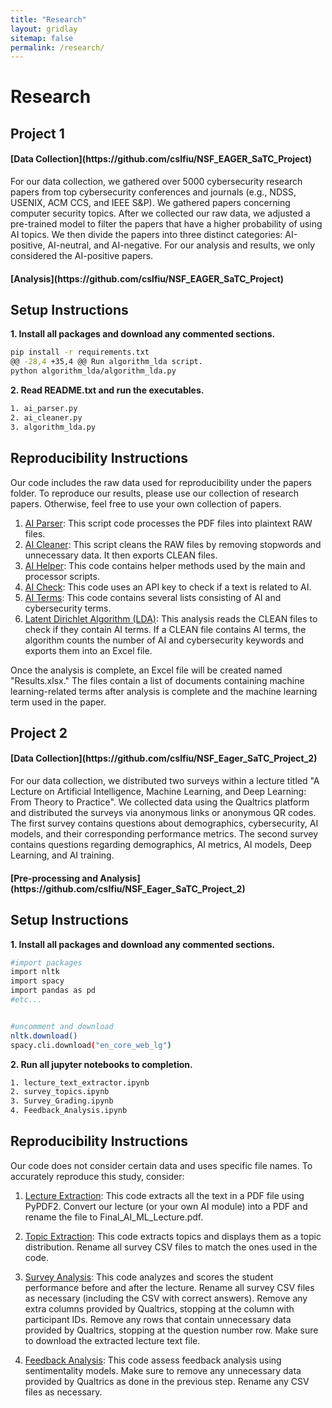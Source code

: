 ```yaml
---
title: "Research"
layout: gridlay
sitemap: false
permalink: /research/
---
```


<style>
img{
  border-radius: 10px;
}
.col-md-3 {
  margin-top:10px;
  margin-bottom:10px;
  padding:0px;
  display:block;
  overflow:hidden;
  text-align:center;
  display: table-cell;
  background: white;
  border-radius: 20px;
  height: auto;
}
iframe {
  margin:0;
  padding:0;
  width: 175px;
  display: inline;
  vertical-align: middle;
}
</style>

# Research

## Project 1


<div class="jumbotron">
<div class="col-md-12 col-sm-12">
<h4>[Data Collection](https://github.com/cslfiu/NSF_EAGER_SaTC_Project)</h4>

For our data collection, we gathered over 5000 cybersecurity research papers from top cybersecurity conferences and journals (e.g., NDSS, USENIX, ACM CCS, and IEEE S&P). We gathered papers concerning computer security topics. After we collected our raw data, we adjusted a pre-trained model to filter the papers that have a higher probability of using AI topics. We then divide the papers into three distinct categories: AI-positive, AI-neutral, and AI-negative. For our analysis and results, we only considered the AI-positive papers.
</div>
</div>

<div class="jumbotron">
<div class="col-md-12 col-sm-12">
<h4>[Analysis](https://github.com/cslfiu/NSF_EAGER_SaTC_Project)</h4>

## Setup Instructions
**1. Install all packages and download any commented sections.**

```bash
pip install -r requirements.txt
@@ -28,4 +35,4 @@ Run algorithm_lda script.
python algorithm_lda/algorithm_lda.py
```

**2. Read README.txt and run the executables.**

```bash
1. ai_parser.py
2. ai_cleaner.py
3. algorithm_lda.py
```

## Reproducibility Instructions
Our code includes the raw data used for reproducibility under the papers folder. To reproduce our results, please use our collection of research papers. Otherwise, feel free to use your own collection of papers.

1. [AI Parser](https://github.com/cslfiu/NSF_EAGER_SaTC_Project/blob/1c41fd26537495199317ab03d1dde6ebb8e4a229/ai_parser.py): This script code processes the PDF files into plaintext RAW files.
2. [AI Cleaner](https://github.com/cslfiu/NSF_EAGER_SaTC_Project/blob/1c41fd26537495199317ab03d1dde6ebb8e4a229/ai_cleaner.py): This script cleans the RAW files by removing stopwords and unnecessary data. It then exports CLEAN files.
3. [AI Helper](https://github.com/cslfiu/NSF_EAGER_SaTC_Project/blob/1c41fd26537495199317ab03d1dde6ebb8e4a229/ai_helper.py): This code contains helper methods used by the main and processor scripts.
4. [AI Check](https://github.com/cslfiu/NSF_EAGER_SaTC_Project/blob/1c41fd26537495199317ab03d1dde6ebb8e4a229/ai_check.py): This code uses an API key to check if a text is related to AI.
5. [AI Terms](https://github.com/cslfiu/NSF_EAGER_SaTC_Project/blob/1c41fd26537495199317ab03d1dde6ebb8e4a229/ai_terms.py): This code contains several lists consisting of AI and cybersecurity terms.
6. [Latent Dirichlet Algorithm (LDA)](https://github.com/cslfiu/NSF_EAGER_SaTC_Project/blob/1c41fd26537495199317ab03d1dde6ebb8e4a229/algorithm_lda/algorithm_lda.py): This analysis reads the CLEAN files to check if they contain AI terms. If a CLEAN file contains AI terms, the algorithm counts the number of AI and cybersecurity keywords and exports them into an Excel file. 


Once the analysis is complete, an Excel file will be created named "Results.xlsx." The files contain a list of documents containing machine learning-related terms after analysis is complete and the machine learning term used in the paper.

</div>
</div>

## Project 2

<div class="jumbotron">
<div class="col-md-12 col-sm-12">
<h4>[Data Collection](https://github.com/cslfiu/NSF_Eager_SaTC_Project_2)</h4>

For our data collection, we distributed two surveys within a lecture titled "A Lecture on Artificial Intelligence, Machine Learning, and Deep Learning: From Theory to Practice". We collected data using the Qualtrics platform and distributed the surveys via anonymous links or anonymous QR codes. The first survey contains questions about demographics, cybersecurity, AI models, and their corresponding performance metrics. The second survey contains questions regarding demographics, AI metrics, AI models, Deep Learning, and AI training.
</div>
</div>


<div class="jumbotron">
<div class="col-md-12 col-sm-12">
<h4>[Pre-processing and Analysis](https://github.com/cslfiu/NSF_Eager_SaTC_Project_2)</h4>

## Setup Instructions

**1. Install all packages and download any commented sections.**
```bash
#import packages
import nltk
import spacy
import pandas as pd
#etc...


#uncomment and download
nltk.download()
spacy.cli.download("en_core_web_lg")
```

**2. Run all jupyter notebooks to completion.**
```bash
1. lecture_text_extractor.ipynb
2. survey_topics.ipynb
3. Survey_Grading.ipynb
4. Feedback_Analysis.ipynb
```

## Reproducibility Instructions
Our code does not consider certain data and uses specific file names. To accurately reproduce this study, consider:

1. [Lecture Extraction](./lecture_text_extractor.ipynb): This code extracts all the text in a PDF file using PyPDF2. Convert our lecture (or your own AI module) into a PDF and rename the file to Final_AI_ML_Lecture.pdf.

2. [Topic Extraction](./survey_topics.ipynb): This code extracts topics and displays them as a topic distribution. Rename all survey CSV files to match the ones used in the code.

3. [Survey Analysis](./Survey_Grading.ipynb): This code analyzes and scores the student performance before and after the lecture. Rename all survey CSV files as necessary (including the CSV with correct answers). Remove any extra columns provided by Qualtrics, stopping at the column with participant IDs. Remove any rows that contain unnecessary data provided by Qualtrics, stopping at the question number row. Make sure to download the extracted lecture text file.

4. [Feedback Analysis](./Feedback_Analysis.ipynb): This code assess feedback analysis using sentimentality models. Make sure to remove any unnecessary data provided by Qualtrics as done in the previous step. Rename any CSV files as necessary.

</div>
</div>
